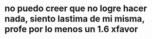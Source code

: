# no puedo creer que no logre hacer nada, siento lastima de mi misma, profe por lo menos un 1.6 xfavor
